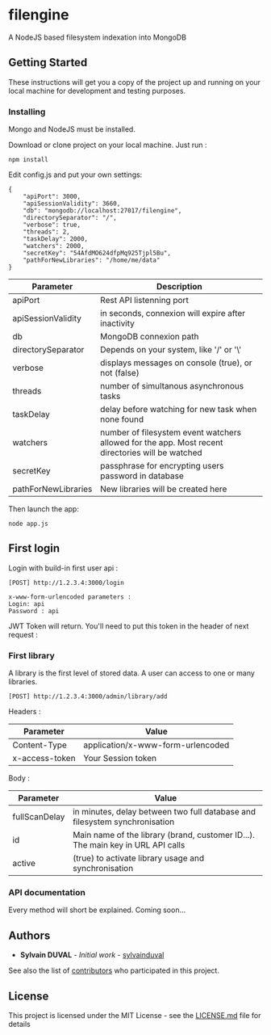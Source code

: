 # filengine

A NodeJS based filesystem indexation into MongoDB

## Getting Started

These instructions will get you a copy of the project up and running on your local machine for development and testing purposes.

### Installing

Mongo and NodeJS must be installed.

Download or clone project on your local machine.
Just run :

```
npm install
```

Edit config.js and put your own settings:

```
{
	"apiPort": 3000,
	"apiSessionValidity": 3660,
	"db": "mongodb://localhost:27017/filengine",
	"directorySeparator": "/",
	"verbose": true,
	"threads": 2,
	"taskDelay": 2000,
	"watchers": 2000,
	"secretKey": "54AfdMO624dfpMq925Tjpl5Bu",
	"pathForNewLibraries": "/home/me/data"
}
```

| Parameter | Description |
| --- | --- |
| apiPort | Rest API listenning port |
| apiSessionValidity | in seconds, connexion will expire after inactivity |
| db | MongoDB connexion path | 
| directorySeparator | Depends on your system, like '/' or '\\' | 
| verbose | displays messages on console (true), or not (false) | 
| threads |  number of simultanous asynchronous tasks | 
| taskDelay | delay before watching for new task when none found |
| watchers | number of filesystem event watchers allowed for the app. Most recent directories will be watched | 
| secretKey | passphrase for encrypting users password in database | 
| pathForNewLibraries | New libraries will be created here | 

Then launch the app:

```
node app.js
```

## First login

Login with build-in first user api :
```
[POST] http://1.2.3.4:3000/login

x-www-form-urlencoded parameters :
Login: api
Password : api
```

JWT Token will return. You'll need to put this token in the header of next request :

### First library

A library is the first level of stored data. A user can access to one or many libraries.

```
[POST] http://1.2.3.4:3000/admin/library/add
```

Headers : 

| Parameter | Value |
| --- | --- |
| Content-Type | application/x-www-form-urlencoded |
| x-access-token | Your Session token |

Body :

| Parameter | Value |
| --- | --- |
| fullScanDelay | in minutes, delay between two full database and filesystem synchronisation |
| id | Main name of the library (brand, customer ID...). The main key in URL API calls |
| active | (true) to activate library usage and synchronisation |


### API documentation

Every method will short be explained. Coming soon...


## Authors

* **Sylvain DUVAL** - *Initial work* - [sylvainduval](https://github.com/sylvainduval)

See also the list of [contributors](https://github.com/sylvainduval/filengine/contributors) who participated in this project.

## License

This project is licensed under the MIT License - see the [LICENSE.md](LICENSE.md) file for details

